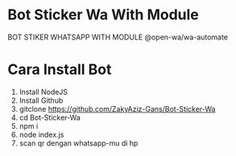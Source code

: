 # Bot Sticker Wa With Module
BOT STIKER WHATSAPP WITH MODULE @open-wa/wa-automate

# Cara Install Bot
1. Install NodeJS
2. Install Github
3. gitclone https://github.com/ZakyAziz-Gans/Bot-Sticker-Wa
4. cd Bot-Sticker-Wa
5. npm i
6. node index.js
7. scan qr dengan whatsapp-mu di hp
